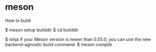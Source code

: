# meson


How to build

 $ meson setup builddir
 $ cd builddir
 
 $ ninja
 If your Meson version is newer than 0.55.0, you can use the new backend-agnostic build command:
 $ meson compile


 
 
